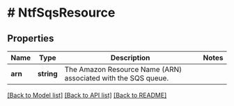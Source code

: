 # # NtfSqsResource

## Properties

Name | Type | Description | Notes
------------ | ------------- | ------------- | -------------
**arn** | **string** | The Amazon Resource Name (ARN) associated with the SQS queue. |

[[Back to Model list]](../../README.md#models) [[Back to API list]](../../README.md#endpoints) [[Back to README]](../../README.md)
